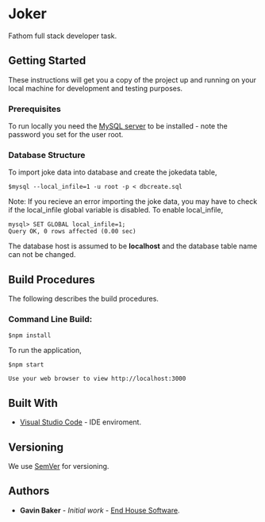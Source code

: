 # Joker

Fathom full stack developer task.

## Getting Started

These instructions will get you a copy of the project up and running on your local machine for development and testing purposes.

### Prerequisites

To run locally you need the [MySQL server](https://dev.mysql.com/downloads/) to be installed  - note the password you set for the user root. 

### Database Structure

To import joke data into database and create the jokedata table,

    $mysql --local_infile=1 -u root -p < dbcreate.sql

Note: If you recieve an error importing the joke data, you may have to check if the local_infile global variable is disabled. To enable local_infile,

    mysql> SET GLOBAL local_infile=1;
    Query OK, 0 rows affected (0.00 sec)

The database host is assumed to be **localhost** and the database table name can not be changed.

## Build Procedures

The following describes the build procedures.

### Command Line Build:

	$npm install

To run the application,

	$npm start
    
    Use your web browser to view http://localhost:3000

## Built With

* [Visual Studio Code](https://code.visualstudio.com/
) - IDE enviroment.

## Versioning

We use [SemVer](http://semver.org/) for versioning.  

## Authors

* **Gavin Baker** - *Initial work* - [End House Software](endhousesoftware.byethost11.com).
